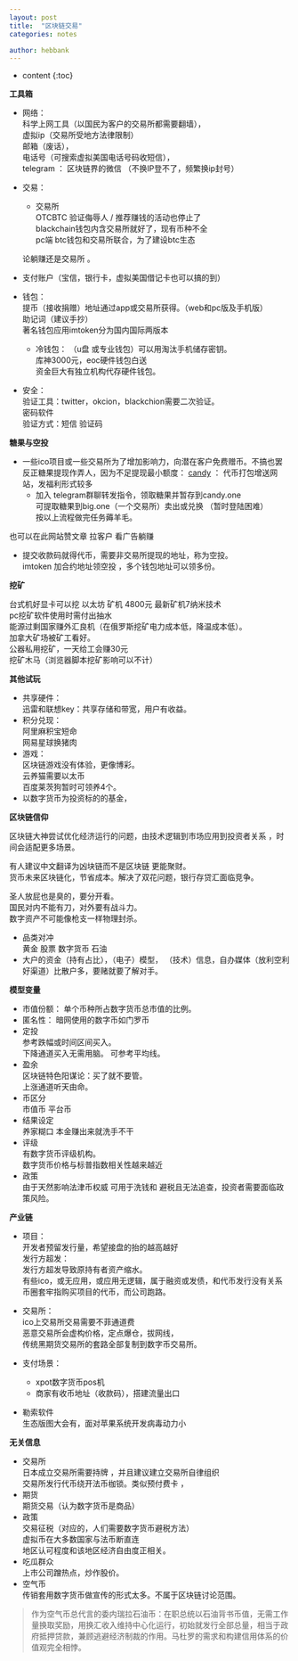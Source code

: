 ```yaml
---
layout: post
title:  "区块链交易"
categories: notes

author: hebbank
---
```


* content
{:toc}

**工具箱**  
- 网络：  
科学上网工具（以国民为客户的交易所都需要翻墙），  
虚拟ip（交易所受地方法律限制）  
邮箱（废话），  
电话号（可搜索虚拟美国电话号码收短信），  
telegram ： 区块链界的微信 （不换IP登不了，频繁换ip封号）
- 交易：  
  - 交易所  
   OTCBTC 验证侮辱人 / 推荐赚钱的活动也停止了  
   blackchain钱包内含交易所就好了，现有币种不全    
   pc端 btc钱包和交易所联合，为了建设btc生态  

   论躺赚还是交易所 。  
- 支付账户（宝信，银行卡，虚拟美国借记卡也可以搞的到）  
- 钱包：  
  提币（接收捐赠）地址通过app或交易所获得。（web和pc版及手机版）  
  助记词（建议手抄）  
  著名钱包应用imtoken分为国内国际两版本   
  - 冷钱包：
  （u盘 或专业钱包）可以用淘汰手机储存密钥。  
库神3000元，eoc硬件钱包白送      
资金巨大有独立机构代存硬件钱包。  




- 安全：  
验证工具：twitter，okcion，blackchion需要二次验证。   
密码软件   
验证方式：短信 验证码   

**糖果与空投**
- 一些ico项目或一些交易所为了增加影响力，向潜在客户免费赠币。不搞也罢反正糖果提现作弄人，因为不足提现最小额度：
[candy](https://candy.one/i/3950658) ： 代币打包增送网站，发福利形式较多
  -  加入 telegram群聊转发指令，领取糖果并暂存到candy.one    
可提取糖果到big.one（一个交易所）卖出或兑换  （暂时登陆困难）  
按以上流程做完任务薅羊毛。   

也可以在此网站赞文章 拉客户  看广告躺赚  

-  提交收款码就得代币，需要非交易所提现的地址，称为空投。    
  imtoken 加合约地址领空投 ，多个钱包地址可以领多份。  

**挖矿**  

台式机好显卡可以挖 以太坊   矿机 4800元 最新矿机7纳米技术  
pc挖矿软件使用时需付出抽水   
能源过剩国家赚外汇良机（在俄罗斯挖矿电力成本低，降温成本低）。  
加拿大矿场被矿工看好。  
公器私用挖矿，一天给工会赚30元   
挖矿木马（浏览器脚本挖矿影响可以不计）  

**其他试玩**

 - 共享硬件：  
 迅雷和联想key：共享存储和带宽，用户有收益。   
 - 积分兑现：   
阿里麻积宝短命  
网易星球换猪肉  
 - 游戏：   
区块链游戏没有体验，更像博彩。  
云养猫需要以太币  
百度莱茨狗暂时可领养4个。  
- 以数字货币为投资标的的基金，   

**区块链信仰**   

区块链大神尝试优化经济运行的问题，由技术逻辑到市场应用到投资者关系 ，时间会适配更多场景。  

有人建议中文翻译为凶块链而不是区块链 更能聚财。  
货币未来区块链化，节省成本。解决了双花问题，银行存贷汇面临竞争。   

圣人放屁也是臭的，要分开看。  
国民对内不能有刀，对外要有战斗力。  
数字资产不可能像枪支一样物理封杀。    

- 品类对冲   
黄金 股票 数字货币  石油
- 大户的资金（持有占比），（电子）模型， （技术）信息，自办媒体（放利空利好渠道）比散户多，要赌就要了解对手。  

**模型变量**   

- 市值份额：
单个币种所占数字货币总市值的比例。  
- 匿名性：
  暗网使用的数字币如门罗币  
- 定投   
  参考跌幅或时间区间买入。   
下降通道买入无需用脑。
可参考平均线。
- 盈余    
区块链特色阳谋论：买了就不要管。  
上涨通道听天由命。  
- 币区分  
市值币  平台币   
- 结果设定  
养家糊口 本金赚出来就洗手不干    
- 评级  
有数字货币评级机构。    
数字货币价格与标普指数相关性越来越近   
- 政策  
  由于天然影响法津币权威 可用于洗钱和 避税且无法追查，投资者需要面临政策风险。  

**产业链**   

- 项目：  
开发者预留发行量，希望接盘的抬的越高越好  
发行方超发：  
发行方超发导致原持有者资产缩水。  
有些ico，或无应用，或应用无逻辑，属于融资或发债，和代币发行没有关系  
币圈套牢指购买项目的代币，而公司跑路。    

- 交易所：  
ico上交易所交易需要不菲通道费   
恶意交易所会虚构价格，定点爆仓，拔网线，  
传统黑期货交易所的套路全部复制到数字币交易所。   

- 支付场景：  
  - xpot数字货币pos机  
  - 商家有收币地址（收款码），搭建流量出口   

- 勒索软件  
生态版图大会有，面对苹果系统开发病毒动力小   

**无关信息**  
- 交易所  
日本成立交易所需要持牌 ，并且建议建立交易所自律组织    
交易所发行代币绕开法币枷锁。类似预付费卡 ，   
- 期货   
期货交易（认为数字货币是商品）  
- 政策  
交易征税（对应的，人们需要数字货币避税方法）   
虚拟币在大多数国家与法币断直连    
地区认可程度和该地区经济自由度正相关。    
- 吃瓜群众  
 上市公司蹭热点，炒作股价。  
 - 空气币   
   传销套用数字货币做宣传的形式太多。不属于区块链讨论范围。   
 > 作为空气币总代言的委内瑞拉石油币：在职总统以石油背书币值，无需工作量换取奖励，用换汇收入维持中心化运行，初始就发行全部总量，相当于政府抵押贷款，兼顾逃避经济制裁的作用。马杜罗的需求和构建信用体系的价值观完全相悖。
